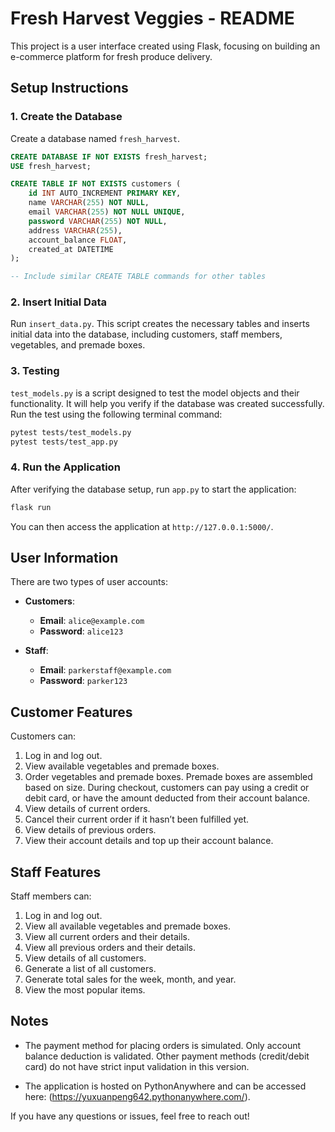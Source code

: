 # Fresh Harvest Veggies - README

This project is a user interface created using Flask, focusing on building an e-commerce platform for fresh produce delivery. 
## Setup Instructions

### 1. **Create the Database**
   Create a database named `fresh_harvest`.

   ```sql
   CREATE DATABASE IF NOT EXISTS fresh_harvest;
   USE fresh_harvest;
   
   CREATE TABLE IF NOT EXISTS customers (
       id INT AUTO_INCREMENT PRIMARY KEY,
       name VARCHAR(255) NOT NULL,
       email VARCHAR(255) NOT NULL UNIQUE,
       password VARCHAR(255) NOT NULL,
       address VARCHAR(255),
       account_balance FLOAT,
       created_at DATETIME
   );
   
   -- Include similar CREATE TABLE commands for other tables
   ```

### 2. **Insert Initial Data**
   Run `insert_data.py`. This script creates the necessary tables and inserts initial data into the database, including customers, staff members, vegetables, and premade boxes.

### 3. **Testing**
   `test_models.py` is a script designed to test the model objects and their functionality. It will help you verify if the database was created successfully. Run the test using the following terminal command:

   ```sh
   pytest tests/test_models.py
   pytest tests/test_app.py

   ```
### 4. **Run the Application**
   After verifying the database setup, run `app.py` to start the application:

   ```sh
   flask run
   ```

   You can then access the application at `http://127.0.0.1:5000/`.

## User Information

There are two types of user accounts:

- **Customers**:
  - **Email**: `alice@example.com`
  - **Password**: `alice123`

- **Staff**:
  - **Email**: `parkerstaff@example.com`
  - **Password**: `parker123`

## Customer Features

Customers can:
1. Log in and log out.
2. View available vegetables and premade boxes.
3. Order vegetables and premade boxes. Premade boxes are assembled based on size. During checkout, customers can pay using a credit or debit card, or have the amount deducted from their account balance.
4. View details of current orders.
5. Cancel their current order if it hasn’t been fulfilled yet.
6. View details of previous orders.
7. View their account details and top up their account balance.

## Staff Features

Staff members can:
1. Log in and log out.
2. View all available vegetables and premade boxes.
3. View all current orders and their details.
4. View all previous orders and their details.
5. View details of all customers.
6. Generate a list of all customers.
7. Generate total sales for the week, month, and year.
8. View the most popular items.

## Notes

- The payment method for placing orders is simulated. Only account balance deduction is validated. Other payment methods (credit/debit card) do not have strict input validation in this version.

- The application is hosted on PythonAnywhere and can be accessed here: (https://yuxuanpeng642.pythonanywhere.com/).

If you have any questions or issues, feel free to reach out!
